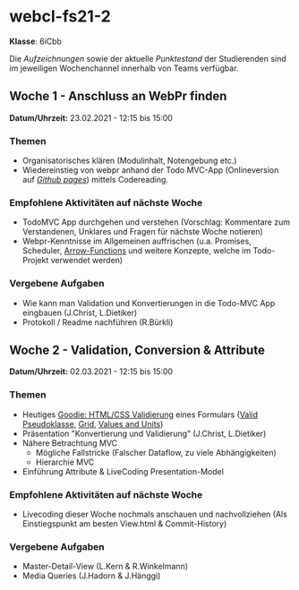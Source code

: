 # webcl-fs21-2
**Klasse**: 6iCbb

Die *Aufzeichnungen* sowie der aktuelle *Punktestand* der Studierenden sind im jeweiligen Wochenchannel innerhalb von Teams verfügbar.
## Woche 1 - Anschluss an WebPr finden
**Datum/Uhrzeit:** 23.02.2021 - 12:15 bis 15:00
### Themen
- Organisatorisches klären (Modulinhalt, Notengebung etc.)
- Wiedereinstieg von webpr anhand der Todo MVC-App (Onlineversion auf [*Github pages*](https://webengineering-fhnw.github.io/webcl-fs21-2/week1/todo/View.html)) mittels Codereading.

### Empfohlene Aktivitäten auf nächste Woche
- TodoMVC App durchgehen und verstehen (Vorschlag: Kommentare zum Verstandenen, Unklares und Fragen für nächste Woche notieren)
- Webpr-Kenntnisse im Allgemeinen auffrischen (u.a. Promises, Scheduler, [Arrow-Functions](https://developer.mozilla.org/en-US/docs/Web/JavaScript/Reference/Functions/Arrow_functions) und weitere Konzepte, welche im Todo-Projekt verwendet werden)

### Vergebene Aufgaben
- Wie kann man Validation und Konvertierungen in die Todo-MVC App eingbauen (J.Christ, L.Dietiker)
- Protokoll / Readme nachführen (R.Bürkli)

## Woche 2 - Validation, Conversion & Attribute
**Datum/Uhrzeit:** 02.03.2021 - 12:15 bis 15:00
### Themen
- Heutiges [Goodie: HTML/CSS Validierung](./week2/CSSValidation.html) eines Formulars ([Valid Pseudoklasse](https://developer.mozilla.org/en-US/docs/Web/CSS/:valid), [Grid](https://developer.mozilla.org/de/docs/Web/CSS/CSS_Grid_Layout), [Values and Units](https://developer.mozilla.org/de/docs/Learn/CSS/Building_blocks/Values_and_units))
- Präsentation "Konvertierung und Validierung" (J.Christ, L.Dietiker)
- Nähere Betrachtung MVC
    - Mögliche Fallstricke (Falscher Dataflow, zu viele Abhängigkeiten)
    - Hierarchie MVC
- Einführung Attribute & LiveCoding Presentation-Model

### Empfohlene Aktivitäten auf nächste Woche
- Livecoding dieser Woche nochmals anschauen und nachvollziehen (Als Einstiegspunkt am besten View.html & Commit-History)

### Vergebene Aufgaben
- Master-Detail-View (L.Kern & R.Winkelmann)
- Media Queries (J.Hadorn & J.Hänggi)

